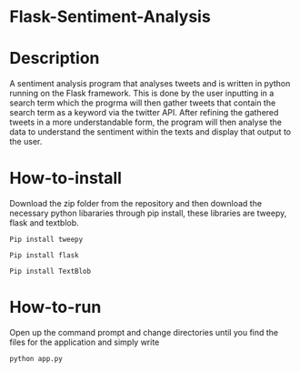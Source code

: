 # Flask-Sentiment-Analysis

# Description

A sentiment analysis program that analyses tweets and is written in python running on the Flask framework. This is done by the user inputting in a search term which the progrma will then gather tweets that contain the search term as a keyword via the twitter API. After refining the gathered tweets in a more understandable form, the program will then analyse the data to understand the sentiment within the texts and display that output to the user.

# How-to-install

Download the zip folder from the repository and then download the necessary python libararies through pip install, these libraries are tweepy, flask and textblob.
```
Pip install tweepy
```
```
Pip install flask
```
```
Pip install TextBlob
```
# How-to-run
Open up the command prompt and change directories until you find the files for the application and simply write
```
python app.py
```
